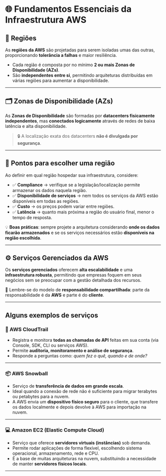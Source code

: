 # 🌐 Fundamentos Essenciais da Infraestrutura AWS  

## 📍 Regiões  
As **regiões da AWS** são projetadas para serem isoladas umas das outras, proporcionando **tolerância a falhas** e maior resiliência.  

- Cada região é composta por no mínimo **2 ou mais Zonas de Disponibilidade (AZs)**.  
- São **independentes entre si**, permitindo arquiteturas distribuídas em várias regiões para aumentar a disponibilidade.  

---

## 🗂️ Zonas de Disponibilidade (AZs)  
As **Zonas de Disponibilidade** são formadas por **datacenters fisicamente independentes**, mas **conectados logicamente** através de redes de baixa latência e alta disponibilidade.  

> 🔒 A localização exata dos datacenters **não é divulgada por segurança**.  

---

## 📌 Pontos para escolher uma região  
Ao definir em qual região hospedar sua infraestrutura, considere:  

- ✅ **Compliance** → verifique se a legislação/localização permite armazenar os dados naquela região.  
- ✅ **Disponibilidade de serviços** → nem todos os serviços da AWS estão disponíveis em todas as regiões.  
- ✅ **Custo** → os preços podem variar entre regiões.  
- ✅ **Latência** → quanto mais próxima a região do usuário final, menor o tempo de resposta.  

💡 **Boas práticas**: sempre projete a arquitetura considerando **onde os dados ficarão armazenados** e se os serviços necessários estão **disponíveis na região escolhida**.  

---

## ⚙️ Serviços Gerenciados da AWS  
Os **serviços gerenciados** oferecem **alta escalabilidade** e uma **infraestrutura robusta**, permitindo que empresas foquem em seus negócios sem se preocupar com a gestão detalhada dos recursos.  

🔑 Lembre-se do modelo de **responsabilidade compartilhada**: parte da responsabilidade é da **AWS** e parte é do **cliente**.  

---

## Alguns exemplos de serviços
### 🔎 AWS CloudTrail  
- Registra e monitora **todas as chamadas de API** feitas em sua conta (via Console, SDK, CLI ou serviços AWS).  
- Permite **auditoria, monitoramento e análise de segurança**.  
- Responde a perguntas como: *quem fez o quê, quando e de onde?*  

---

### 📦 AWS Snowball  
- Serviço de **transferência de dados em grande escala**.  
- Ideal quando a conexão de rede não é suficiente para migrar terabytes ou petabytes para a nuvem.  
- A AWS envia um **dispositivo físico seguro** para o cliente, que transfere os dados localmente e depois devolve à AWS para importação na nuvem.  

---

### 💻 Amazon EC2 (Elastic Compute Cloud)  
- Serviço que oferece **servidores virtuais (instâncias)** sob demanda.  
- Permite rodar aplicações de forma flexível, escolhendo sistema operacional, armazenamento, rede e CPU.  
- É a base de muitas arquiteturas na nuvem, substituindo a necessidade de manter **servidores físicos locais**.  

---
